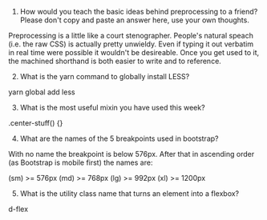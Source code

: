 <!-- Answers to the Self Study Questions go here a change-->

1.  How would you teach the basic ideas behind preprocessing to a friend? Please don't copy and paste an answer here, use your own thoughts.

Preprocessing is a little like a court stenographer. People's natural speach (i.e. the raw CSS) is actually pretty unwieldy. Even if typing it out verbatim in real time were possible
it wouldn't be desireable. Once you get used to it, the machined shorthand is both easier to write and to reference.

2.  What is the yarn command to globally install LESS?

yarn global add less

3.  What is the most useful mixin you have used this week?

.center-stuff() {}

4.  What are the names of the 5 breakpoints used in bootstrap?

With no name the breakpoint is below 576px. After that in ascending order (as Bootstrap is mobile first) the names are:

(sm) >= 576px
(md) >= 768px
(lg) >= 992px
(xl) >= 1200px

5.  What is the utility class name that turns an element into a flexbox?

d-flex
